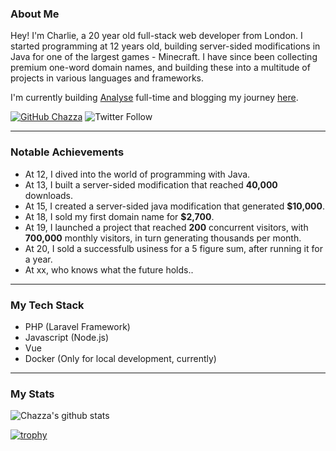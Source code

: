 ### **About Me**

Hey! I'm Charlie, a 20 year old full-stack web developer from London. I started programming at 12 years old, building server-sided modifications in Java for one of the largest games - Minecraft. I have since been collecting premium one-word domain names, and building these into a multitude of projects in various languages and frameworks.

I'm currently  building [Analyse](https://analyse.net?ref=heychazza_readme) full-time and blogging my journey [here](https://blog.octanna.com).

[![GitHub Chazza](https://img.shields.io/github/followers/heychazza?label=follow&style=social)](https://github.com/heychazza)
![Twitter Follow](https://img.shields.io/twitter/follow/heychazza?style=social)

---
### **Notable Achievements**
 - At 12, I dived into the world of programming with Java.
 - At 13, I built a server-sided modification that reached **40,000** downloads.
 - At 15, I created a server-sided java modification that generated **$10,000**.
 - At 18, I sold my first domain name for **$2,700**.
 - At 19, I launched a project that reached **200** concurrent visitors, with **700,000** monthly visitors, in turn generating thousands per month.
 - At 20, I sold a successfulb usiness for a 5 figure sum, after running it for a year.
 - At xx, who knows what the future holds..

---
### **My Tech Stack**
 - PHP (Laravel Framework)
 - Javascript (Node.js)
 - Vue
 - Docker (Only for local development, currently)

---
### **My Stats**

![Chazza's github stats](https://github-readme-stats.vercel.app/api?username=heychazza&show_icons=true&hide_border=true&theme=light&count_private=true)

[![trophy](https://github-profile-trophy.vercel.app/?username=heychazza&count_private=true)](https://github.com/heychazza/github-profile-trophy)
